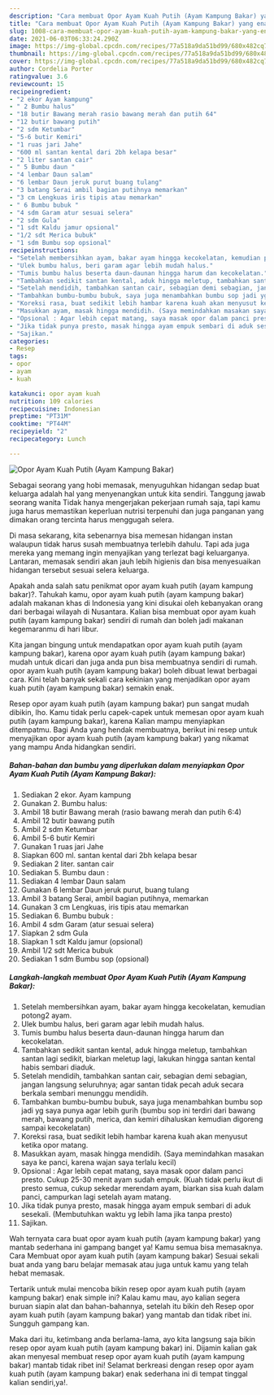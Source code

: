 ```yaml
---
description: "Cara membuat Opor Ayam Kuah Putih (Ayam Kampung Bakar) yang enak dan Mudah Dibuat"
title: "Cara membuat Opor Ayam Kuah Putih (Ayam Kampung Bakar) yang enak dan Mudah Dibuat"
slug: 1008-cara-membuat-opor-ayam-kuah-putih-ayam-kampung-bakar-yang-enak-dan-mudah-dibuat
date: 2021-06-03T06:33:24.290Z
image: https://img-global.cpcdn.com/recipes/77a518a9da51bd99/680x482cq70/opor-ayam-kuah-putih-ayam-kampung-bakar-foto-resep-utama.jpg
thumbnail: https://img-global.cpcdn.com/recipes/77a518a9da51bd99/680x482cq70/opor-ayam-kuah-putih-ayam-kampung-bakar-foto-resep-utama.jpg
cover: https://img-global.cpcdn.com/recipes/77a518a9da51bd99/680x482cq70/opor-ayam-kuah-putih-ayam-kampung-bakar-foto-resep-utama.jpg
author: Cordelia Porter
ratingvalue: 3.6
reviewcount: 15
recipeingredient:
- "2 ekor Ayam kampung"
- " 2 Bumbu halus"
- "18 butir Bawang merah rasio bawang merah dan putih 64"
- "12 butir bawang putih"
- "2 sdm Ketumbar"
- "5-6 butir Kemiri"
- "1 ruas jari Jahe"
- "600 ml santan kental dari 2bh kelapa besar"
- "2 liter santan cair"
- " 5 Bumbu daun "
- "4 lembar Daun salam"
- "6 lembar Daun jeruk purut buang tulang"
- "3 batang Serai ambil bagian putihnya memarkan"
- "3 cm Lengkuas iris tipis atau memarkan"
- " 6 Bumbu bubuk "
- "4 sdm Garam atur sesuai selera"
- "2 sdm Gula"
- "1 sdt Kaldu jamur opsional"
- "1/2 sdt Merica bubuk"
- "1 sdm Bumbu sop opsional"
recipeinstructions:
- "Setelah membersihkan ayam, bakar ayam hingga kecokelatan, kemudian potong2 ayam."
- "Ulek bumbu halus, beri garam agar lebih mudah halus."
- "Tumis bumbu halus beserta daun-daunan hingga harum dan kecokelatan."
- "Tambahkan sedikit santan kental, aduk hingga meletup, tambahkan santan lagi sedikit, biarkan meletup lagi, lakukan hingga santan kental habis sembari diaduk."
- "Setelah mendidih, tambahkan santan cair, sebagian demi sebagian, jangan langsung seluruhnya; agar santan tidak pecah aduk secara berkala sembari menunggu mendidih."
- "Tambahkan bumbu-bumbu bubuk, saya juga menambahkan bumbu sop jadi yg saya punya agar lebih gurih (bumbu sop ini terdiri dari bawang merah, bawang putih, merica, dan kemiri dihaluskan kemudian digoreng sampai kecokelatan)"
- "Koreksi rasa, buat sedikit lebih hambar karena kuah akan menyusut ketika opor matang."
- "Masukkan ayam, masak hingga mendidih. (Saya memindahkan masakan saya ke panci, karena wajan saya terlalu kecil)"
- "Opsional : Agar lebih cepat matang, saya masak opor dalam panci presto. Cukup 25-30 menit ayam sudah empuk. (Kuah tidak perlu ikut di presto semua, cukup sekedar merendam ayam, biarkan sisa kuah dalam panci, campurkan lagi setelah ayam matang."
- "Jika tidak punya presto, masak hingga ayam empuk sembari di aduk sesekali. (Membutuhkan waktu yg lebih lama jika tanpa presto)"
- "Sajikan."
categories:
- Resep
tags:
- opor
- ayam
- kuah

katakunci: opor ayam kuah 
nutrition: 109 calories
recipecuisine: Indonesian
preptime: "PT31M"
cooktime: "PT44M"
recipeyield: "2"
recipecategory: Lunch

---
```



![Opor Ayam Kuah Putih (Ayam Kampung Bakar)](https://img-global.cpcdn.com/recipes/77a518a9da51bd99/680x482cq70/opor-ayam-kuah-putih-ayam-kampung-bakar-foto-resep-utama.jpg)

Sebagai seorang yang hobi memasak, menyuguhkan hidangan sedap buat keluarga adalah hal yang menyenangkan untuk kita sendiri. Tanggung jawab seorang  wanita Tidak hanya mengerjakan pekerjaan rumah saja, tapi kamu juga harus memastikan keperluan nutrisi terpenuhi dan juga panganan yang dimakan orang tercinta harus menggugah selera.

Di masa  sekarang, kita sebenarnya bisa memesan hidangan instan walaupun tidak harus susah membuatnya terlebih dahulu. Tapi ada juga mereka yang memang ingin menyajikan yang terlezat bagi keluarganya. Lantaran, memasak sendiri akan jauh lebih higienis dan bisa menyesuaikan hidangan tersebut sesuai selera keluarga. 



Apakah anda salah satu penikmat opor ayam kuah putih (ayam kampung bakar)?. Tahukah kamu, opor ayam kuah putih (ayam kampung bakar) adalah makanan khas di Indonesia yang kini disukai oleh kebanyakan orang dari berbagai wilayah di Nusantara. Kalian bisa membuat opor ayam kuah putih (ayam kampung bakar) sendiri di rumah dan boleh jadi makanan kegemaranmu di hari libur.

Kita jangan bingung untuk mendapatkan opor ayam kuah putih (ayam kampung bakar), karena opor ayam kuah putih (ayam kampung bakar) mudah untuk dicari dan juga anda pun bisa membuatnya sendiri di rumah. opor ayam kuah putih (ayam kampung bakar) boleh dibuat lewat berbagai cara. Kini telah banyak sekali cara kekinian yang menjadikan opor ayam kuah putih (ayam kampung bakar) semakin enak.

Resep opor ayam kuah putih (ayam kampung bakar) pun sangat mudah dibikin, lho. Kamu tidak perlu capek-capek untuk memesan opor ayam kuah putih (ayam kampung bakar), karena Kalian mampu menyiapkan ditempatmu. Bagi Anda yang hendak membuatnya, berikut ini resep untuk menyajikan opor ayam kuah putih (ayam kampung bakar) yang nikamat yang mampu Anda hidangkan sendiri.

<!--inarticleads1-->

##### Bahan-bahan dan bumbu yang diperlukan dalam menyiapkan Opor Ayam Kuah Putih (Ayam Kampung Bakar):

1. Sediakan 2 ekor. Ayam kampung
1. Gunakan  2. Bumbu halus:
1. Ambil 18 butir Bawang merah (rasio bawang merah dan putih 6:4)
1. Ambil 12 butir bawang putih
1. Ambil 2 sdm Ketumbar
1. Ambil 5-6 butir Kemiri
1. Gunakan 1 ruas jari Jahe
1. Siapkan 600 ml. santan kental dari 2bh kelapa besar
1. Sediakan 2 liter. santan cair
1. Sediakan  5. Bumbu daun :
1. Sediakan 4 lembar Daun salam
1. Gunakan 6 lembar Daun jeruk purut, buang tulang
1. Ambil 3 batang Serai, ambil bagian putihnya, memarkan
1. Gunakan 3 cm Lengkuas, iris tipis atau memarkan
1. Sediakan  6. Bumbu bubuk :
1. Ambil 4 sdm Garam (atur sesuai selera)
1. Siapkan 2 sdm Gula
1. Siapkan 1 sdt Kaldu jamur (opsional)
1. Ambil 1/2 sdt Merica bubuk
1. Sediakan 1 sdm Bumbu sop (opsional)




<!--inarticleads2-->

##### Langkah-langkah membuat Opor Ayam Kuah Putih (Ayam Kampung Bakar):

1. Setelah membersihkan ayam, bakar ayam hingga kecokelatan, kemudian potong2 ayam.
1. Ulek bumbu halus, beri garam agar lebih mudah halus.
1. Tumis bumbu halus beserta daun-daunan hingga harum dan kecokelatan.
1. Tambahkan sedikit santan kental, aduk hingga meletup, tambahkan santan lagi sedikit, biarkan meletup lagi, lakukan hingga santan kental habis sembari diaduk.
1. Setelah mendidih, tambahkan santan cair, sebagian demi sebagian, jangan langsung seluruhnya; agar santan tidak pecah aduk secara berkala sembari menunggu mendidih.
1. Tambahkan bumbu-bumbu bubuk, saya juga menambahkan bumbu sop jadi yg saya punya agar lebih gurih (bumbu sop ini terdiri dari bawang merah, bawang putih, merica, dan kemiri dihaluskan kemudian digoreng sampai kecokelatan)
1. Koreksi rasa, buat sedikit lebih hambar karena kuah akan menyusut ketika opor matang.
1. Masukkan ayam, masak hingga mendidih. (Saya memindahkan masakan saya ke panci, karena wajan saya terlalu kecil)
1. Opsional : Agar lebih cepat matang, saya masak opor dalam panci presto. Cukup 25-30 menit ayam sudah empuk. (Kuah tidak perlu ikut di presto semua, cukup sekedar merendam ayam, biarkan sisa kuah dalam panci, campurkan lagi setelah ayam matang.
1. Jika tidak punya presto, masak hingga ayam empuk sembari di aduk sesekali. (Membutuhkan waktu yg lebih lama jika tanpa presto)
1. Sajikan.




Wah ternyata cara buat opor ayam kuah putih (ayam kampung bakar) yang mantab sederhana ini gampang banget ya! Kamu semua bisa memasaknya. Cara Membuat opor ayam kuah putih (ayam kampung bakar) Sesuai sekali buat anda yang baru belajar memasak atau juga untuk kamu yang telah hebat memasak.

Tertarik untuk mulai mencoba bikin resep opor ayam kuah putih (ayam kampung bakar) enak simple ini? Kalau kamu mau, ayo kalian segera buruan siapin alat dan bahan-bahannya, setelah itu bikin deh Resep opor ayam kuah putih (ayam kampung bakar) yang mantab dan tidak ribet ini. Sungguh gampang kan. 

Maka dari itu, ketimbang anda berlama-lama, ayo kita langsung saja bikin resep opor ayam kuah putih (ayam kampung bakar) ini. Dijamin kalian gak akan menyesal membuat resep opor ayam kuah putih (ayam kampung bakar) mantab tidak ribet ini! Selamat berkreasi dengan resep opor ayam kuah putih (ayam kampung bakar) enak sederhana ini di tempat tinggal kalian sendiri,ya!.

